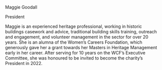 Maggie Goodall

President

Maggie is an experienced heritage professional, working in historic buildings casework and advice, traditional building skills training, outreach and engagement, and volunteer management in the sector for over 20 years. She is an alumna of the Women’s Careers Foundation, which generously gave her a grant towards her Masters in Heritage Management early in her career.  After serving for 10 years on the WCF’s Executive Committee, she was honoured to be invited to become the charity’s President in 2022.